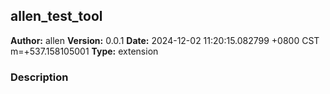 ## allen_test_tool

**Author:** allen
**Version:** 0.0.1
**Date:** 2024-12-02 11:20:15.082799 &#43;0800 CST m=&#43;537.158105001
**Type:** extension

### Description



